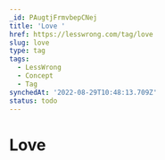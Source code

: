 ```yaml
---
_id: PAugtjFrmvbepCNej
title: 'Love '
href: https://lesswrong.com/tag/love
slug: love
type: tag
tags:
  - LessWrong
  - Concept
  - Tag
synchedAt: '2022-08-29T10:48:13.709Z'
status: todo
---
```


# Love

